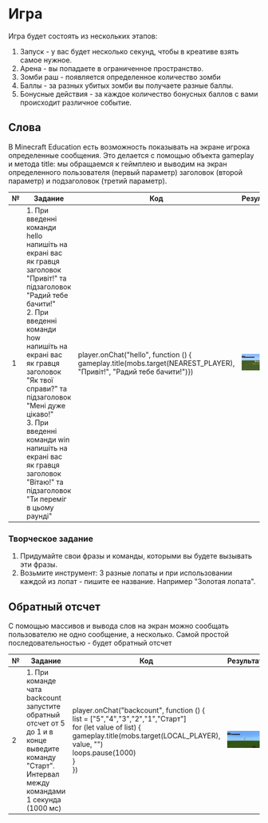 # Игра
Игра будет состоять из нескольких этапов:
1. Запуск - у вас будет несколько секунд, чтобы в креативе взять самое нужное.
2. Арена - вы попадаете в ограниченное пространство.
3. Зомби раш - появляется определенное количество зомби
4. Баллы - за разных убитых зомби вы получаете разные баллы.
5. Бонусные действия - за каждое количество бонусных баллов с вами происходит различное событие.

## Слова
В Minecraft Education есть возможность показывать на экране игрока определенные сообщения. Это делается с помощью объекта gameplay и метода title: мы обращаемся к геймплею и выводим на экран определенного пользователя (первый параметр) заголовок (второй параметр) и подзаголовок (третий параметр).

|№|Задание|Код|Результат|
|---|---|---|---|
|1|1. При введенні команди hello напишіть на екрані вас як гравця заголовок "Привіт!" та підзаголовок  "Радий тебе бачити!"<br>2. При введенні команди how напишіть на екрані вас як гравця заголовок "Як твої справи?" та підзаголовок  "Мені дуже цікаво!" <br> 3. При введенні команди win напишіть на екрані вас як гравця заголовок "Вітаю!" та підзаголовок  "Ти переміг в цьому раунді"|player.onChat("hello", function () { gameplay.title(mobs.target(NEAREST_PLAYER), "Привіт!", "Радий тебе бачити!")})|<img src = "img/say.png" width = 300>|

### Творческое задание
1. Придумайте свои фразы и команды, которыми вы будете вызывать эти фразы.
2. Возьмите инструмент: 3 разные лопаты и при использовании каждой из лопат - пишите ее название. Например "Золотая лопата".


## Обратный отсчет
С помощью массивов и вывода слов на экран можно сообщать пользователю не одно сообщение, а несколько. Самой простой последовательностью - будет обратный отсчет


|№|Задание|Код|Результат|
|---|---|---|---|
|2|1. При команде чата backcount запустите обратный отсчет от 5 до 1 и в конце выведите команду "Старт". Интервал между командами 1 секунда (1000 мс)|player.onChat("backcount", function () {<br>list = ["5","4","3","2","1","Старт"] <br>for (let value of list) { <br>gameplay.title(mobs.target(LOCAL_PLAYER), value, "") <br>loops.pause(1000)<br>}<br>})|<img src = "img/say_out.gif">|

